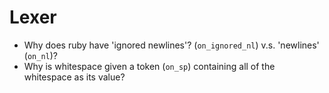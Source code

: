 # Lexer
* Why does ruby have 'ignored newlines'? (`on_ignored_nl`) v.s. 'newlines' (`on_nl`)?
* Why is whitespace given a token (`on_sp`) containing all of the whitespace as its value?
